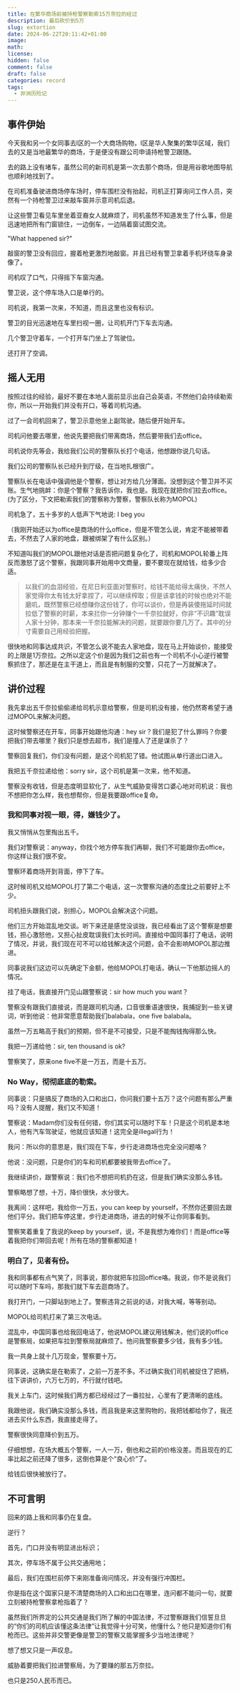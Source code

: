 ```yaml
---
title: 在繁华商场前被持枪警察勒索15万奈拉的经过
description: 最后砍价到5万
slug: extortion
date: 2024-06-22T20:11:42+01:00
image: 
math: 
license: 
hidden: false
comment: false
draft: false
categories: record
tags:
  - 非洲历险记
---
```


## 事件伊始

今天我和另一个女同事去I区的一个大商场购物，I区是华人聚集的繁华区域，我们去的又是当地最繁华的商场，于是便没有跟公司申请持枪警卫跟随。

去的路上没有堵车，虽然公司的新司机是第一次去那个商场，但是用谷歌地图导航也顺利地找到了。

在司机准备驶进商场停车场时，停车围栏没有抬起，司机正打算询问工作人员，突然有一个持枪警卫过来敲车窗并示意司机后退。

让这些警卫看见车里坐着亚裔女人就麻烦了，司机虽然不知道发生了什么事，但是迅速地把所有门窗锁住，一边倒车，一边隔着窗试图交流。

"What happened sir?"

敲窗的警卫没有回应，握着枪更激烈地敲窗。并且已经有警卫拿着手机环绕车身录像了。

司机叹了口气，只得摇下车窗沟通。

警卫说，这个停车场入口是单行的。

司机说，我第一次来，不知道，而且这里也没有标识。

警卫的目光迅速地在车里扫视一圈，让司机开门下车去沟通。

几个警卫守着车，一个打开车门坐上了驾驶位。

还打开了空调。

## 摇人无用

按照过往的经验，最好不要在本地人面前显示出自己会英语，不然他们会持续勒索你，所以一开始我们并没有开口，等着司机沟通。

过了一会司机回来了，警卫示意他坐上副驾驶。随后便开始开车。

司机问他要去哪里，他说先要把我们带离商场，然后要带我们去office。

司机说你先等会，我给我们公司的警察队长打个电话，他想跟你说几句话。

我们公司的警察队长已经升到厅级，在当地扎根很广。

警察队长在电话中强调他是个警察，想让对方给几分薄面。没想到这个警卫并不买账。生气地挑衅：你是个警察？我告诉你，我也是。我现在就把你们拉去office。(为了区分，下文把勒索我们的警察称为警察，警察队长称为MOPOL)

司机急了，五十多岁的人低声下气地说: I beg you

（我刚开始还以为office是商场的什么office，但是不管怎么说，肯定不能被带着去，不然去了人家的地盘，跟被绑架了有什么区别。）

不知道叫我们的MOPOL跟他对话是否把问题复杂化了，司机和MOPOL轮番上阵反而激怒了这个警察，我跟同事开始用中文商量，要不要现在就给钱，给多少合适。

> 以我们的血泪经验，在尼日利亚面对警察时，给钱不能给得太痛快，不然人家觉得你太有钱太好拿捏了，可以继续榨取；但是该拿钱的时候也绝对不能磨叽，既然警察已经想赚你这份钱了，你可以谈价，但是再装傻拖延时间就拉低了警察的时薪，本来拦你一分钟赚个一千奈拉就好，你非“不识趣”耽误人家十分钟，那本来一千奈拉能解决的问题，就要跟你要几万了。其中的分寸需要自己用经验把握。

很快地和同事达成共识，不管怎么说不能去人家地盘，现在马上开始谈价，能接受的上限是1万奈拉。之所以定这个价是因为我们之前也有一个司机不小心逆行被警察抓住了，那还是在主干道上，而且是有制服的交警，只花了一万就解决了。

## 讲价过程

我先拿出五千奈拉偷偷递给司机示意给警察，但是司机没有接，他仍然寄希望于通过MOPOL来解决问题。

这时候警察还在开车，同事开始跟他沟通：hey sir？我们是犯了什么罪吗？你要把我们带去哪里？我们只是想去超市，我们是撞人了还是谋杀了？

警察回复我们，你们没有问题，是这个司机犯了错。他试图从单行道出口进入。

我把五千奈拉递给他：sorry sir，这个司机是第一次来，他不知道。

警察没有收钱，但是态度明显软化了，从生气威胁变得苦口婆心地对司机说：我也不想把你怎么样，我也想帮你，但是我要跟office复命。

### 我和同事对视一眼，得，嫌钱少了。

我又悄悄从包里掏出五千。

我们对警察说：anyway，你找个地方停车我们再聊，我们不可能跟你去office，你这样让我们很不安。

警察环着商场开到背面，停下了车。

这时候司机又给MOPOL打了第二个电话，这一次警察沟通的态度比之前要好上不少。

司机扭头跟我们说，别担心，MOPOL会解决这个问题。

他们三方开始混乱地交谈。听下来还是感觉没谈拢，我已经看出了这个警察是想要钱，担心激怒他，又担心扯皮耽误我们太长时间。直接给中国同事打了电话，说明了情况，并说，我们现在可不可以给钱解决这个问题，会不会影响MOPOL那边推进。

同事说我们这边可以先确定下金额，他给MOPOL打电话，确认一下他那边摇人的情况。

挂了电话，我直接开门见山跟警察说：sir how much you want？

警察没有跟我们直接说，而是跟司机沟通，口音很重语速很快，我捕捉到一些关键词，听到他说：他非常愿意帮助我们balabala，one five balabala。

虽然一万五略高于我们的预期，但不是不可接受，只是不能掏钱掏得那么快。

我把一万递给他：sir, ten thousand is ok?

警察笑了，原来one five不是一万五，而是十五万。

### No Way，彻彻底底的勒索。

同事说：只是搞反了商场的入口和出口，你问我们要十五万？这个问题有那么严重吗？没有人提醒，我们又不知道！

警察说：Madam你们没有任何错，你们其实可以随时下车！只是这个司机是本地人，他有汽车驾驶证，他就应该知道！这完全是illegal行为！

我问：所以你的意思是，我们现在下车，步行走进商场也完全没问题咯？

他说：没问题，只是你们的车和司机都要被我带去office了。

我继续讲价，跟警察说：我们也不想把司机扔在这，但是我们确实没那么多钱。

警察略想了想，十万，降价很快，水分很大。

我离间：这样吧，我给你一万五，you can keep by yourself，不然你还要回去跟他们平分。我们把车停这里，步行走进商场，进去的时候不让你同事看到。

警察笑着重复了我说的keep by yourself，说，不是我想为难你们！而是office等着我把你们带回去呢！所有在场的警察都知道！

### 明白了，见者有份。

我和同事都有点气笑了，同事说，那你就把车拉回office咯。我说，你不是说我们可以随时下车吗，那我们就下车去逛商场了。

我打开门，一只脚站到地上了。警察违背之前说的话，对我大喊，等等别动。

MOPOL给司机打来了第三次电话。

混乱中，中国同事也给我回电话了，他说MOPOL建议用钱解决，他们说的office是警察局，如果把车拉到警察局就麻烦了。他问我警察要多少钱，我有多少钱。

我一共身上就十几万现金，警察要十万。

同事说，这确实是在勒索了，之前一万差不多。不过确实我们司机被捉住了把柄，往下讲讲价，六万七万的，不行就付钱吧。

我关上车门，这时候我们两方都已经经过了一番拉扯，心里有了更清晰的底线。

我跟他说，我们确实没那么多钱，而且我是来这里购物的，我把钱都给你了，我还进去买什么东西，我直接走得了。

警察很快同意降价到五万。

仔细想想，在场大概五个警察，一人一万，倒也和之前的价格没差。而且现在的汇率比起之前还降了很多，这倒也算是个“良心价”了。

给钱后很快被放行了。

## 不可言明

回来的路上我和同事仍在复盘。

逆行？

首先，门口并没有明显进出标识；

其次，停车场不属于公共交通用地；

最后，我们在围栏前停下来刚准备询问情况，并没有强行冲围栏。

你是指在这个国家只是不清楚商场的入口和出口在哪里，连问都不能问一句，就要立刻被持枪警察拿枪指着了？

虽然我们所界定的公共交通是我们所了解的中国法律，不过警察跟我们信誓旦旦的“你们的司机应该懂这条法律”让我觉得十分可笑，他懂什么？他只是知道你们有枪而已。这些并非交警更像是警卫的警察又能掌握多少当地法律呢？

想了想又只是一声叹息。

威胁着要把我们拉进警察局，为了要赚的那五万奈拉。

也只是250人民币而已。